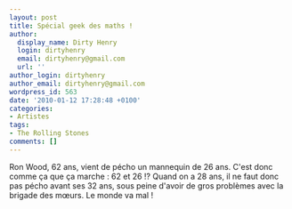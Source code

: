 ```yaml
---
layout: post
title: Spécial geek des maths !
author:
  display_name: Dirty Henry
  login: dirtyhenry
  email: dirtyhenry@gmail.com
  url: ''
author_login: dirtyhenry
author_email: dirtyhenry@gmail.com
wordpress_id: 563
date: '2010-01-12 17:28:48 +0100'
categories:
- Artistes
tags:
- The Rolling Stones
comments: []
---
```

Ron Wood, 62 ans, vient de pécho un mannequin de 26 ans. C'est donc comme ça que ça marche : 62 et 26 !? Quand on a 28 ans, il ne faut donc pas pécho avant ses 32 ans, sous peine d'avoir de gros problèmes avec la brigade des mœurs. Le monde va mal !
